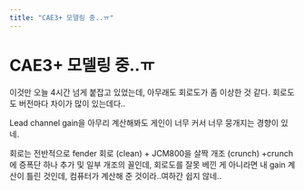 ```yaml
---
title: "CAE3+ 모델링 중..ㅠ"
---
```

# CAE3+ 모델링 중..ㅠ


이것만 오늘 4시간 넘게 붙잡고 있었는데, 아무래도 회로도가 좀 이상한 것 같다. 회로도도 버전마다 차이가 많이 있는데다..




Lead channel gain을 아무리 계산해봐도 게인이 너무 커서 너무 뭉개지는 경향이 있네.




회로는 전반적으로 fender 회로 (clean) + JCM800을 살짝 개조 (crunch) +crunch에 증폭단 하나 추가 및 일부 개조의 꼴인데, 회로도를 잘못 베낀 게 아니라면 내 gain 계산이 틀린 것인데, 컴퓨터가 계산해 준 것이라..여하간 쉽지 않네..








